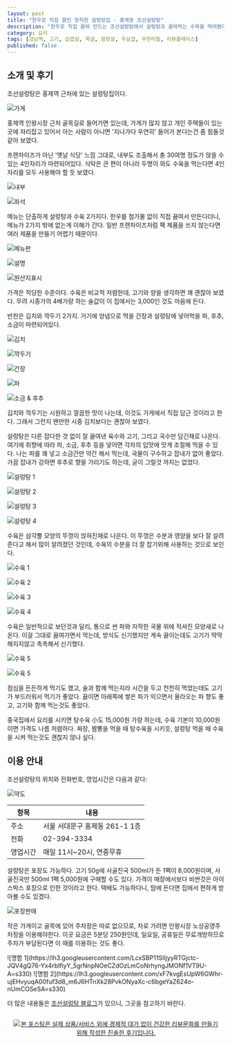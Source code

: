 ```yaml
---
layout: post
title: "한우로 직접 끓인 정직한 설렁탕집 - 홍제동 조선설렁탕"
description: "한우로 직접 끓여 만드는 조선설렁탕에서 설렁탕과 끓여먹는 수육을 먹어봤다."
category: 요리
tags: [강남역, 고기, 삽겹살, 목살, 항정살, 우삼겹, 무한리필, 리뷰플레이스]
published: false
---
```


## 소개 및 후기

조선설렁탕은 홍제역 근처에 있는 설렁탕집이다.

![가게](https://lh3.googleusercontent.com/lgJKYkBNPMPcLM82cyp1jknLNysShrabgWoa6-7AaHLkkgb1__FD51_5SSCwSG2IWjXbLhxNgH7d5g=s560)

홍제역 인왕시장 근처 골목길로 들어가면 있는데,
가게가 많지 않고 개인 주택들이 있는 곳에 자리잡고 있어서
아는 사람이 아니면 '지나가다 우연히' 들어가 본다는건 좀 힘들것 같아 보였다.

프랜차이즈가 아닌 '옛날 식당' 느낌 그대로,
내부도 조촐해서 총 30여명 정도가 앉을 수 있는 4인자리가 마련되어있다.
식탁은 큰 편이 아니라 두명이 와도 수육을 먹는다면 4인 자리를 모두 사용해야 할 듯 보였다.

![내부](https://lh3.googleusercontent.com/funfxygXB_5nyoLYmh161VNxmPqo-BGklUrAu9MQPKyiDul47w3PkB6DZXx7HT9OLCBI_58WN7G1xw=s560)

![좌석](https://lh3.googleusercontent.com/7GGIZWRPqdGoS2epx2UWnKOLr2CM0xJn7LM0yI_TO8If77MntKmAWWOd0HgpHqmMAtnBGYHCX1ZJhg=s560)

메뉴는 단촐하게 설렁탕과 수육 2가지다.
한우를 첨가물 없이 직접 끓여서 만든다더니,
메뉴가 2가지 밖에 없는게 이해가 간다.
일반 프랜차이즈처럼 팩 제품을 쓰지 않는다면
여러 제품을 만들기 어렵기 때문이다.

![메뉴판](https://lh3.googleusercontent.com/unRF3UBXYv637gDlmyuJs3z3fhOhzGTakv4TloqVXJF_k0WV1GLZ1kc-0ToK604ycHOLcMoEk64PUA=s560)

![설명](https://lh3.googleusercontent.com/cYEOJPAOPGJQcTLLwl83LlwMwy98e-Kz0Bpp3J37fjI_9QSsQQKlscWr2EfRZUMK8etwL-QHcHyEgQ=s560)

![원산지표시](https://lh3.googleusercontent.com/y0_2PlcHwhIx02W4x9TvgzM5PxLY8a3PgoEZn_eUT5kiMUM0NK8GsvVDNnq9KOhh1hQXDWiefHlrMw=s560)

가격은 적당한 수준이다.
수육은 비교적 저렴한데,
고기와 양을 생각하면 꽤 괜찮아 보였다.
무려 시중가의 4배가량 하는 술값이 이 집에서는 3,000인 것도 마음에 든다.

반찬은 김치와 깍두기 2가지.
거기에 양념으로 먹을 간장과
설렁탕에 넣어먹을 파, 후추, 소금이 마련되어있다.

![김치](https://lh3.googleusercontent.com/O3ivGUARKuAM6f83DVJq6a434KhxkQJCZCk7o3R8APWZAv0TjLsEO3f1inoAEttuBxPy6-9A8s3Eww=s560)

![깍두기](https://lh3.googleusercontent.com/9SuHFUiMNVW-UaNHX7gUx2oPXF01D9B6V3VBOewIW52dMco39x1gZW1ukoaubGDCiG6G-uafIeyufw=s560)

![간장](https://lh3.googleusercontent.com/N-8adDI42ffAO9b39EXia7Oia1f8w3LFKBEyK3dZ5pNBB6YHn-xXi0bdFZjPG2OyRpx0GYI4Bo5bCg=s560)

![파](https://lh3.googleusercontent.com/vvTz3kILY061Z3RwFjRyehE4S-hH81udFEwp9Z4l3xjVNS1aT2UQegYdvkXR6WtxmsgUqAikgo-Leg=s560)

![소금 & 후추](https://lh3.googleusercontent.com/XTNLtoYqnJteYvZ7NaixX_YSgdifGP7ujbrX_VOLqBKTOOYgQHsxadTQBn3ncueJ__E30m-iHIctnA=s560)

김치와 깍두기는 시원하고 깔끔한 맛이 나는데,
이것도 가게에서 직접 담근 것이라고 한다.
그래서 그런지 왠만한 시중 김치보다는 괜찮아 보였다.

설렁탕은 다른 잡다한 것 없이
잘 끓여낸 육수와 고기, 그리고 국수만 담긴채로 나온다.
여기에 취향에 따라 파, 소금, 후추 등을 넣어면 각자의 입맛에 맛게 조절해 먹을 수 있다.
나는 파를 꽤 넣고 소금간만 약간 해서 먹는데,
국물이 구수하고 잡내가 없어 좋았다.
가끔 잡내가 강하면 후추로 향을 가리기도 하는데, 굳이 그럴것 까지는 없었다.

![설렁탕 1](https://lh3.googleusercontent.com/rJ2D18sJjOUb2ezwhft0MaSlqydtZOdhu-KuAn_V198yAbpFVCcdc0xFznfEKobcGaV6tge92_B4_w=s560)

![설렁탕 2](https://lh3.googleusercontent.com/ukizFNQefYjsLsoHYULvt2KhLPQ2PZIuRIL-l6rstZjQe5HcwhA13Rk7b2z7LXCs2V176ibMweL5tw=s560)

![설렁탕 3](https://lh3.googleusercontent.com/91-TVtTJT6IVGoIAxWzfohsvELocw4KSYBrsm4OWZOWKy9dpvW2Fz8VK7tlduMqkGRT92CvmAlqf9w=s560)

![설렁탕 4](https://lh3.googleusercontent.com/tY1RMAigHT_OwKdZtFR2pMd6Eiv314Ni91bNAKWIN5qWpoeBixolh5mGDjkWOdZDZ1qJv6-6r4YnsQ=s560)

수육은 삼각뿔 모양의 뚜껑이 얹혀진채로 나온다.
이 뚜껑은 수분과 영양을 보다 잘 살려준다고 해서 많이 알려졌던 것인데,
수육의 수분을 더 잘 잡기위해 사용하는 것으로 보인다.

![수육 1](https://lh3.googleusercontent.com/3ly--3iIDdohG00n38CNHY6JgHK1N2HtI1YMegR-VSrPrfzkewu0PJxP9r3LQS5VofOcmEoYrNHJTw=s560)

![수육 2](https://lh3.googleusercontent.com/Rx8SVCrmzP8CVgJtxbEKtlioax76AblwGwrsBYVNJaznS-xs7a1FumRW8aMuARw2YvxQbeFcru9hVQ=s560)

![수육 3](https://lh3.googleusercontent.com/nLmYNzUihJKc-MOMnyu2GDoFGneZPrzCYR5lVSGrU1HXXW_vJWWGgTiuQitEdeoNmodgXnzLkIcA8Q=s560)

![수육 4](https://lh3.googleusercontent.com/8_xACltjqFth8lMZvxPBjNfAqLrtDpBkZHR1_wj2hfl6ltoPec1BvG-EDCeudEKk8nylPYv_naOWrA=s560)

수육은 일반적으로 보던것과 달리,
통으로 썬 파와 자작한 국물 위에 적셔진 모양새로 나온다.
이걸 그대로 끓여가면서 먹는데,
방식도 신기했지만 계속 끓이는데도 고기가 딱딱해지지않고 촉촉해서 신기했다.

![수육 5](https://lh3.googleusercontent.com/gOWqD4adQc9wdzQIuSdkahRcUwqeM03FeGtLhV1ppeLhe_ZuipbZe4hR6sScmd2LULjLit4N1rRAPw=s560)

![수육 5](https://lh3.googleusercontent.com/OSCEcK0W--67M8NqXJWTpiBjP8oO837G5pDF_yDjchQM8DSZ7LW571fiwwUSKVsCsh4zP6Lo40ToiA=s560)

점심을 든든하게 먹기도 했고, 술과 함께 먹는지라 시간을 두고 천천히 먹었는데도
고기가 부드러워서 먹기가 좋았다.
끓이면 아래쪽에 쌓은 파가 익으면서 올라오는 파 향도 좋고,
고기와 함께 먹는것도 좋았다.

중국집에서 요리를 시키면 탕수육 小도 15,000원 가량 하는데,
수육 기본이 10,000원이면 가격도 나름 저렴하다.
짜장, 짬뽕을 먹을 때 탕수육을 시키듯, 설렁탕 먹을 때 수육을 시켜 먹는것도 괜찮지 않나 싶다.



## 이용 안내

조선설렁탕의 위치와 전화번호, 영업시간은 다음과 같다:

![약도](https://lh3.googleusercontent.com/-TkbStOT1iQc/WkEM9Kk03fI/AAAAAAAAczY/AO6S30N4JM8h6wt1P97EyxYwsY_IcP_BACE0YBhgL/s560/joseon-seolleongtang-map.gif)

항목     | 내용
---------|-----------------------------------
주소     | 서울 서대문구 홍제동 261-1 1층
전화     | 02-394-3334
영업시간 | 매일 11시~20시, 연중무휴

설렁탕은 포장도 가능하다.
고기 50g에 사골진국 500ml가 든 1팩이 8,000원이며,
사골진국만 500ml 1팩 5,000원에 구매할 수도 있다.
가격이 매장에서보다 비싼것은 아이스박스 포장으로 인한 것이라고 한다.
택배도 가능하다니, 맘에 든다면 집에서 편하게 받아볼 수도 있겠다.

![포장판매](https://lh3.googleusercontent.com/lga5Nhy8VerFYEe9cItd2FC4AuhoYzPIl9C8JU7XQNSONcFRlxZMnmaHX8oHTeXXYNd9PUlPGAvfwQ=s560)

작은 가게이고 골목에 있어 주차장은 따로 없으므로,
차로 가려면 인왕시장 노상공영주차장을 이용해야한다.
이곳 요금은 5분당 250원인데,
일요일, 공휴일은 무료개방하므로 주차가 부담된다면 이 때를 이용하는 것도 좋다.

<p class="center" markdown="1">
![명함 1](https://lh3.googleusercontent.com/LcxSBP11SIIjyyRTGjctc-JQV4gQ76-Yx4rbIfiyY_5grNnpNOeCZdOzLmCoNrhyngJMONf1VT9U-A=s330)
![명함 2](https://lh3.googleusercontent.com/xF7kvgEsUpW6GWhr-ujEHvyuqA00fuf3d8_m6J6HTnXk28PvkONyaXc-c6bgeYaZ624o-nUmCOSeSA=s330)
</p>

더 많은 내용들은 [조선설렁탕 블로그](http://blog.naver.com/joseon0486)가 있으니,
그곳을 참고하기 바란다.



<div style="text-align: center; padding: 1em;"><a href="http://reviewplace.co.kr/detail.php?number=10874" target="_blank"><img src="http://reviewplace.co.kr/blog_traffic.php?key=MTA4NzR8cmV6bm9h" border="0" alt="본 포스팅은 실제 상품/서비스 외에 경제적 대가 없이 건강한 리뷰문화를 만들기 위해 작성한 진솔한 후기입니다."></a></div>
